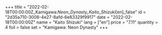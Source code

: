 +++
title = "2022-02-18T00:00:00Z_Kamigawa:_Neon_Dynasty_Kaito_Shizuki_[en]_false"
id = "2d35a710-3008-4e27-8afd-6e83329f9917"
date = "2022-02-18T00:00:00Z"
name = "Kaito Shizuki"
lang = ["en"]
price = "7.11"
quantity = 4
foil = false
set = "Kamigawa: Neon Dynasty"
+++
